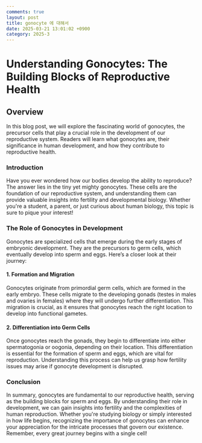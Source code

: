 ```yaml
---
comments: true
layout: post
title: gonocyte 에 대해서
date: 2025-03-21 13:01:02 +0900
category: 2025-3
---
```


# Understanding Gonocytes: The Building Blocks of Reproductive Health

## Overview
In this blog post, we will explore the fascinating world of gonocytes, the precursor cells that play a crucial role in the development of our reproductive system. Readers will learn what gonocytes are, their significance in human development, and how they contribute to reproductive health.

### Introduction
Have you ever wondered how our bodies develop the ability to reproduce? The answer lies in the tiny yet mighty gonocytes. These cells are the foundation of our reproductive system, and understanding them can provide valuable insights into fertility and developmental biology. Whether you're a student, a parent, or just curious about human biology, this topic is sure to pique your interest!

### The Role of Gonocytes in Development
Gonocytes are specialized cells that emerge during the early stages of embryonic development. They are the precursors to germ cells, which eventually develop into sperm and eggs. Here’s a closer look at their journey:

#### 1. Formation and Migration
Gonocytes originate from primordial germ cells, which are formed in the early embryo. These cells migrate to the developing gonads (testes in males and ovaries in females) where they will undergo further differentiation. This migration is crucial, as it ensures that gonocytes reach the right location to develop into functional gametes.

#### 2. Differentiation into Germ Cells
Once gonocytes reach the gonads, they begin to differentiate into either spermatogonia or oogonia, depending on their location. This differentiation is essential for the formation of sperm and eggs, which are vital for reproduction. Understanding this process can help us grasp how fertility issues may arise if gonocyte development is disrupted.

### Conclusion
In summary, gonocytes are fundamental to our reproductive health, serving as the building blocks for sperm and eggs. By understanding their role in development, we can gain insights into fertility and the complexities of human reproduction. Whether you're studying biology or simply interested in how life begins, recognizing the importance of gonocytes can enhance your appreciation for the intricate processes that govern our existence. Remember, every great journey begins with a single cell!